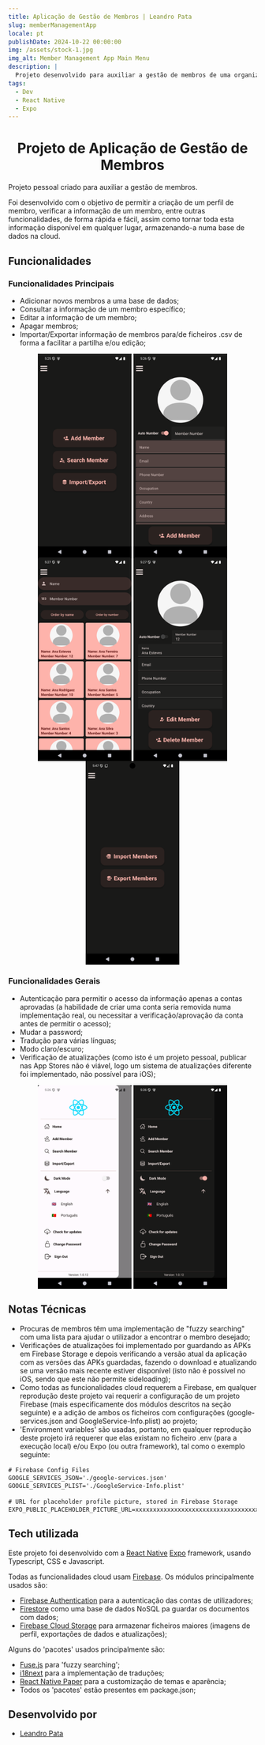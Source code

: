 ```yaml
---
title: Aplicação de Gestão de Membros | Leandro Pata
slug: memberManagementApp
locale: pt
publishDate: 2024-10-22 00:00:00
img: /assets/stock-1.jpg
img_alt: Member Management App Main Menu
description: |
  Projeto desenvolvido para auxiliar a gestão de membros de uma organização ou clube.
tags:
  - Dev
  - React Native
  - Expo
---
```


<h1 style='text-align: center;'>Projeto de Aplicação de Gestão de Membros</h1>

Projeto pessoal criado para auxiliar a gestão de membros.

Foi desenvolvido com o objetivo de permitir a criação de um perfil de membro, verificar a informação de um membro, entre outras funcionalidades, de forma rápida e fácil, assim como
tornar toda esta informação disponível em qualquer lugar, armazenando-a numa base de dados na cloud.

## Funcionalidades

### Funcionalidades Principais

- Adicionar novos membros a uma base de dados;
- Consultar a informação de um membro específico;
- Editar a informação de um membro;
- Apagar membros;
- Importar/Exportar informação de membros para/de ficheiros .csv de forma a facilitar a partilha e/ou edição;

<p align='middle'>
  <img align='top' src='/src/assets/projects/memberManagementApp/mainMenu.png' alt = 'MainMenu' width=190>
  <img align='top' src='/src/assets/projects/memberManagementApp/addMember.png' alt = 'AddMemberMenu' width=190>
  <img align='top' src='/src/assets/projects/memberManagementApp/searchMember.png' alt = 'SearchMemberMenu' width=190>
  <img align='top' src='/src/assets/projects/memberManagementApp/profile.png' alt = 'Profile' width=190>
  <img align='top' src='/src/assets/projects/memberManagementApp/importExport.png' alt = 'ImportExportMenu' width=190>
</p>

### Funcionalidades Gerais

- Autenticação para permitir o acesso da informação apenas a contas aprovadas (a habilidade de criar uma conta seria removida numa implementação real, ou necessitar a verificação/aprovação da conta antes de permitir o acesso);
- Mudar a password;
- Tradução para várias línguas;
- Modo claro/escuro;
- Verificação de atualizações (como isto é um projeto pessoal, publicar nas App Stores não é viável, logo um sistema de atualizações diferente foi implementado, não possível para iOS);

<p align='middle'>
  <img align='top' src='/src/assets/projects/memberManagementApp/drawerLight.png' alt = 'DrawerLightMode' width=190>
  <img align='top' src='/src/assets/projects/memberManagementApp/drawerDark.png' alt = 'DrawerDarkMode' width=190>
</p>

## Notas Técnicas

- Procuras de membros têm uma implementação de "fuzzy searching" com uma lista para ajudar o utilizador a encontrar o membro desejado;
- Verificações de atualizações foi implementado por guardando as APKs em Firebase Storage e depois verificando a versão atual da aplicação com as versões das APKs guardadas, fazendo o download e atualizando se uma versão mais recente estiver disponível (isto não é possível no iOS, sendo que este não permite sideloading);
- Como todas as funcionalidades cloud requerem a Firebase, em qualquer reprodução deste projeto vai requerir a configuração de um projeto Firebase (mais especificamente dos módulos descritos na seção seguinte) e a adição de ambos os ficheiros com configurações (google-services.json and GoogleService-Info.plist) ao projeto;
- 'Environment variables' são usadas, portanto, em qualquer reprodução deste projeto irá requerer que elas existam no ficheiro .env (para a execução local) e/ou Expo (ou outra framework), tal como o exemplo seguinte:

```
# Firebase Config Files
GOOGLE_SERVICES_JSON='./google-services.json'
GOOGLE_SERVICES_PLIST='./GoogleService-Info.plist'

# URL for placeholder profile picture, stored in Firebase Storage
EXPO_PUBLIC_PLACEHOLDER_PICTURE_URL=xxxxxxxxxxxxxxxxxxxxxxxxxxxxxxxxxxxxx
```

## Tech utilizada

Este projeto foi desenvolvido com a <a href="https://reactnative.dev/" target=_blank>React Native</a> <a href="https://expo.dev/" target=_blank>Expo</a> framework, usando Typescript, CSS e Javascript.

Todas as funcionalidades cloud usam <a href="https://firebase.google.com/" target=_blank>Firebase</a>. Os módulos principalmente usados são:

- <a href="https://firebase.google.com/products/auth" target=_blank>Firebase Authentication</a> para a autenticação das contas de utilizadores;
- <a href="https://firebase.google.com/products/firestore" target=_blank>Firestore</a> como uma base de dados NoSQL pa guardar os documentos com dados;
- <a href="https://firebase.google.com/products/storage" target=_blank>Firebase Cloud Storage</a> para armazenar ficheiros maiores (imagens de perfil, exportações de dados e atualizações);

Alguns do 'pacotes' usados principalmente são:

- <a href="https://www.fusejs.io/" target=_blank>Fuse.js</a> para 'fuzzy searching';
- <a href="https://www.i18next.com/" target=_blank>i18next</a> para a implementação de traduções;
- <a href="https://reactnativepaper.com/" target=_blank>React Native Paper</a> para a customização de temas e aparência;
- Todos os 'pacotes' estão presentes em package.json;

## Desenvolvido por

- [Leandro Pata](/about/)
